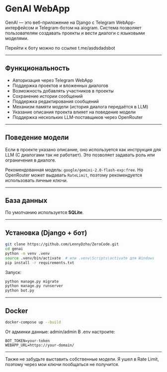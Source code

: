 # GenAI WebApp

GenAI — это веб-приложение на Django с Telegram WebApp-интерфейсом и Telegram-ботом на aiogram. Система позволяет пользователям создавать проекты и вести диалоги с языковыми моделями.

Перейти к боту можно по ссылке t.me/asdsdadsbot

---

## Функциональность

* Авторизация через Telegram WebApp
* Поддержка проектов и вложенных диалогов
* Возможность добавлять участников в проекты
* Сохранение истории сообщений
* Поддержка редактирования сообщений
* Механизм памяти модели (история диалога передаётся в LLM)
* Указание описания проекта влияет на поведение модели
* Поддержка нескольких LLM-поставщиков через OpenRouter


---

## Поведение модели

Если в проекте указано описание, оно используется как инструкция для LLM (C диалогами так не работает). Это позволяет задавать роль или ограничения в диалоге.

Рекомендованная модель: `google/gemini-2.0-flash-exp:free`. Но OpenRouter может выдавать `RateLimit`, поэтому рекомендуется использовать личные ключи.

---

## База данных

По умолчанию используется **SQLite**. 

---

## Установка (Django + бот)

```bash
git clone https://github.com/LennyDzho/ZeroCode.git
cd genai
python -m venv .venv
source .venv/bin/activate  # или .venv\Scripts\activate для Windows
pip install -r requirements.txt
```

Запуск:

```bash
python manage.py migrate
python manage.py runserver
python bot.py
```

---

## Docker

```bash
docker-compose up --build
```
От админки данные: admin/admin
В .env настроите:

```
BOT_TOKEN=your-token
WEBAPP_URL=https://your-domain/
```

---
Также не забудьте выставить собственные модели. Я ушел в Rate Limit, поэтому через мои ключи пообщаться не получится.



